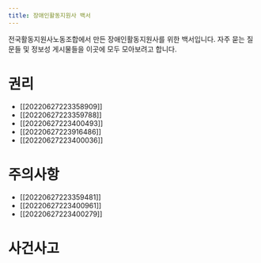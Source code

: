 ```yaml
---
title: 장애인활동지원사 백서
---
```


전국활동지원사노동조합에서 만든 장애인활동지원사를 위한 백서입니다. 자주 묻는 질문들 및 정보성 게시물들을 이곳에 모두 모아보려고 합니다.

# 권리
* [[20220627223358909]]
* [[20220627223359788]]
* [[20220627223400493]]
* [[20220627223916486]]
* [[20220627223400036]]

# 주의사항
* [[20220627223359481]]
* [[20220627223400961]]
* [[20220627223400279]]

# 사건사고